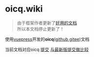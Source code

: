 # oicq.wiki

> 由于框架作者更新了[好用的文档](https://takayama-lily.github.io/oicq/)  
> 所以本文档停止更新了！

使用[vuepress](https://vuepress.vuejs.org/zh/)开发的**oicq**([github](https://github.com/takayama-lily/oicq),[gitee](https://gitee.com/takayama/oicq))文档

当前文档对应oicq [提交](https://github.com/takayama-lily/oicq/commit/8901be4)
[与最新版提交做比较](https://github.com/takayama-lily/oicq/compare/d247fa9..8901be4)
